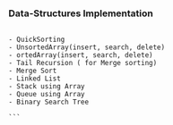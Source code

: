 ### Data-Structures Implementation

````

- QuickSorting
- UnsortedArray(insert, search, delete)
- ortedArray(insert, search, delete)
- Tail Recursion ( for Merge sorting)
- Merge Sort
- Linked List
- Stack using Array
- Queue using Array
- Binary Search Tree

```